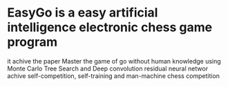 # EasyGo is a easy artificial intelligence electronic chess game program
it achive the paper Master the game of go without human knowledge
using Monte Carlo Tree Search and Deep convolution residual neural networ
achive self-competition, self-training and man-machine chess competition
